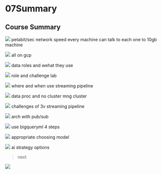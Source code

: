# 07Summary


## Course Summary

![](2020-11-01-17-45-54.png)
petabit/sec network speed
every machine can talk to each one to 10gb machine 

![](2020-11-01-17-46-44.png)
all on gcp

![](2020-11-01-17-46-52.png)
data roles and wehat they use

![](2020-11-01-17-47-03.png)
role and challenge
lab

![](2020-11-01-17-47-29.png)
where and when use streaming pipeline

![](2020-11-01-17-47-42.png)
data proc and no cluster mng
cluster 

![](2020-11-01-17-47-56.png)
challenges of 3v
streaming pipeline

![](2020-11-01-17-48-13.png)
arch with pub/sub 

![](2020-11-01-17-48-42.png)
use bigqueryml
4 steps

![](2020-11-01-17-49-04.png)
appropriate choosing model

![](2020-11-01-17-49-19.png)
ai strategy options


> next

![](2020-11-01-17-49-38.png)








